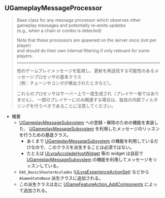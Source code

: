 ## UGameplayMessageProcessor

> Base class for any message processor which observes other gameplay messages and potentially re-emits updates  
> (e.g., when a chain or combo is detected)  
>  
> Note that these processors are spawned on the server once (not per player)  
> and should do their own internal filtering if only relevant for some players.  
> 
> ----
> 他のゲームプレイメッセージを監視し、更新を再送信する可能性のあるメッセージプロセッサの基本クラス  
> （例：チェーンやコンボが検出されたときなど）。 
>  
> これらのプロセッサはサーバー上で一度生成され（プレイヤー毎ではありません）、
> 一部のプレイヤーにのみ関連する場合は、独自の内部フィルタリングを行うべきであることに注意してください。 

* 概要
	* [UGameplayMessageSubsystem] への登録・解除のための機能を実装した、 [UGameplayMessageSubsystem] を利用したメッセージのリッスンを行うための基底クラス。
		* あくまで [UGameplayMessageSubsystem] の機能を利用しているだけなので、このクラスを派生することは必須ではない。
		* たとえば [ULyraAccoladeHostWidget] 等の widget は自前で [UGameplayMessageSubsystem] の機能を利用してメッセージをリッスンしている。
	* `EAS_BasicShooterAcolades` ([ULyraExperienceActionSet]) などから `AGameStateBase` 派生クラスに追加される。
	* この派生クラスは主に [UGameFeatureAction_AddComponents] によって追加される。




<!--- ページ内のリンク --->

<!--- 自前の画像へのリンク --->

<!--- generated --->
[ULyraExperienceActionSet]: ../../Lyra/Experience/ULyraExperienceActionSet.md#ulyraexperienceactionset
[UGameplayMessageSubsystem]: ../../Lyra/GameplayMessage/UGameplayMessageSubsystem.md#ugameplaymessagesubsystem
[ULyraAccoladeHostWidget]: ../../Lyra/GameplayMessageAccolade/ULyraAccoladeHostWidget.md#ulyraaccoladehostwidget
[UGameFeatureAction_AddComponents]: ../../UE/GameFeature/UGameFeatureAction_AddComponents.md#ugamefeatureaction_addcomponents
